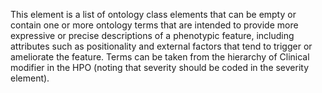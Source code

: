 This element is a list of ontology class elements that can be empty or contain one or more ontology terms that are intended to provide more expressive or precise descriptions of a phenotypic feature, including attributes such as positionality and external factors that tend to trigger or ameliorate the feature. Terms can be taken from the hierarchy of Clinical modifier in the HPO (noting that severity should be coded in the severity element).
